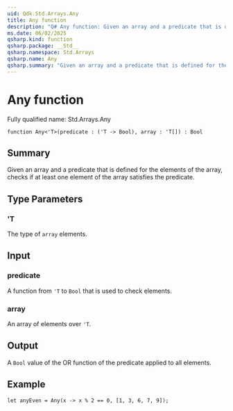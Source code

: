 ```yaml
---
uid: Qdk.Std.Arrays.Any
title: Any function
description: "Q# Any function: Given an array and a predicate that is defined for the elements of the array, checks if at least one element of the array satisfies the predicate."
ms.date: 06/02/2025
qsharp.kind: function
qsharp.package: __Std__
qsharp.namespace: Std.Arrays
qsharp.name: Any
qsharp.summary: "Given an array and a predicate that is defined for the elements of the array, checks if at least one element of the array satisfies the predicate."
---
```


# Any function

Fully qualified name: Std.Arrays.Any

```qsharp
function Any<'T>(predicate : ('T -> Bool), array : 'T[]) : Bool
```

## Summary
Given an array and a predicate that is defined
for the elements of the array, checks if at least one element of
the array satisfies the predicate.

## Type Parameters
### 'T
The type of `array` elements.

## Input
### predicate
A function from `'T` to `Bool` that is used to check elements.
### array
An array of elements over `'T`.

## Output
A `Bool` value of the OR function of the predicate applied to all elements.

## Example
```qsharp
let anyEven = Any(x -> x % 2 == 0, [1, 3, 6, 7, 9]);
```
